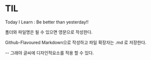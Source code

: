 # TIL
Today I Learn :  Be better than yesterday!!

폴더와 파일명은 될 수 있으면 영문으로 작성한다.

Github-Flavoured Markdown으로 작성하고 파일 확장자는 .md 로 저장한다.

-- 그래야 글씨에 디자인적요소를 적용 할 수 있다.
